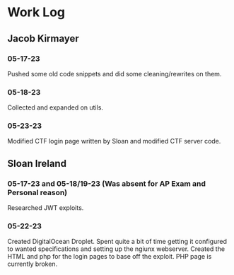 # Work Log

## Jacob Kirmayer

### 05-17-23

Pushed some old code snippets and did some cleaning/rewrites on them.

### 05-18-23

Collected and expanded on utils.

### 05-23-23

Modified CTF login page written by Sloan and modified CTF server code.


## Sloan Ireland

### 05-17-23 and 05-18/19-23 (Was absent for AP Exam and Personal reason)

Researched JWT exploits.

### 05-22-23

Created DigitalOcean Droplet. Spent quite a bit of time getting it configured to wanted specifications and setting up the ngiunx webserver. Created the HTML and php for the login pages to base off the exploit. PHP page is currently broken. 

